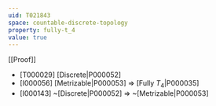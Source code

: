 ```yaml
---
uid: T021843
space: countable-discrete-topology
property: fully-t_4
value: true
---
```

[[Proof]]

* [T000029] [Discrete|P000052]
* [I000056] [Metrizable|P000053] => [Fully $T_4$|P000035]
* [I000143] ~[Discrete|P000052] => ~[Metrizable|P000053]

